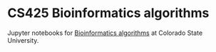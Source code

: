 # CS425 Bioinformatics algorithms

Jupyter notebooks for [Bioinformatics algorithms](https://www.cs.colostate.edu/~cs425/) at Colorado State University.
